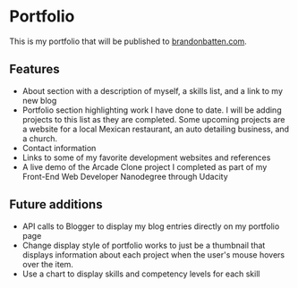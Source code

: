 # Portfolio
This is my portfolio that will be published to [brandonbatten.com](http://brandonbatten.com).  

## Features
* About section with a description of myself, a skills list, and a link to my new blog
* Portfolio section highlighting work I have done to date.  I will be adding projects to this list as they are completed.  Some upcoming projects are a website for a local Mexican restaurant, an auto detailing business, and a church.
* Contact information
* Links to some of my favorite development websites and references
* A live demo of the Arcade Clone project I completed as part of my Front-End Web Developer Nanodegree through Udacity

## Future additions
* API calls to Blogger to display my blog entries directly on my portfolio page
* Change display style of portfolio works to just be a thumbnail that displays information about each project when the user's mouse hovers over the item.
* Use a chart to display skills and competency levels for each skill
